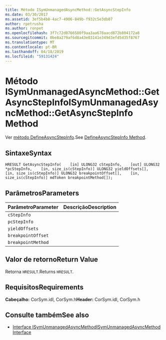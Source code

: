 ```yaml
---
title: Método ISymUnmanagedAsyncMethod::GetAsyncStepInfo
ms.date: 03/30/2017
ms.assetid: 3ef5b4b8-4ac7-4906-849b-f932c5e3db07
author: rpetrusha
ms.author: ronpet
ms.openlocfilehash: 3f7c72d0766580f9aa3aa678aacd872b804172a8
ms.sourcegitcommit: 0be8a279af6d8a43e03141e349d3efd5d35f8767
ms.translationtype: MT
ms.contentlocale: pt-BR
ms.lasthandoff: 04/18/2019
ms.locfileid: "59131424"
---
```

# <a name="isymunmanagedasyncmethodgetasyncstepinfo-method"></a><span data-ttu-id="4da5a-102">Método ISymUnmanagedAsyncMethod::GetAsyncStepInfo</span><span class="sxs-lookup"><span data-stu-id="4da5a-102">ISymUnmanagedAsyncMethod::GetAsyncStepInfo Method</span></span>
<span data-ttu-id="4da5a-103">Ver [método DefineAsyncStepInfo](../../../../docs/framework/unmanaged-api/diagnostics/isymunmanagedasyncmethodpropertieswriter-defineasyncstepinfo-method.md).</span><span class="sxs-lookup"><span data-stu-id="4da5a-103">See [DefineAsyncStepInfo Method](../../../../docs/framework/unmanaged-api/diagnostics/isymunmanagedasyncmethodpropertieswriter-defineasyncstepinfo-method.md).</span></span>  
  
## <a name="syntax"></a><span data-ttu-id="4da5a-104">Sintaxe</span><span class="sxs-lookup"><span data-stu-id="4da5a-104">Syntax</span></span>  
  
```idl  
HRESULT GetAsyncStepInfo(    [in] ULONG32 cStepInfo,    [out] ULONG32 *pcStepInfo,    [in, size_is(cStepInfo)] ULONG32 yieldOffsets[],    [in, size_is(cStepInfo)] ULONG32 breakpointOffset[],    [in, size_is(cStepInfo)] mdToken breakpointMethod[]);  
```  
  
## <a name="parameters"></a><span data-ttu-id="4da5a-105">Parâmetros</span><span class="sxs-lookup"><span data-stu-id="4da5a-105">Parameters</span></span>  
  
|<span data-ttu-id="4da5a-106">Parâmetro</span><span class="sxs-lookup"><span data-stu-id="4da5a-106">Parameter</span></span>|<span data-ttu-id="4da5a-107">Descrição</span><span class="sxs-lookup"><span data-stu-id="4da5a-107">Description</span></span>|  
|---------------|-----------------|  
|`cStepInfo`||  
|`pcStepInfo`||  
|`yieldOffsets`||  
|`breakpointOffset`||  
|`breakpointMethod`||  
  
## <a name="return-value"></a><span data-ttu-id="4da5a-108">Valor de retorno</span><span class="sxs-lookup"><span data-stu-id="4da5a-108">Return Value</span></span>  
 <span data-ttu-id="4da5a-109">Retorna `HRESULT`.</span><span class="sxs-lookup"><span data-stu-id="4da5a-109">Returns `HRESULT`.</span></span>  
  
## <a name="requirements"></a><span data-ttu-id="4da5a-110">Requisitos</span><span class="sxs-lookup"><span data-stu-id="4da5a-110">Requirements</span></span>  
 <span data-ttu-id="4da5a-111">**Cabeçalho:** CorSym.idl, CorSym.h</span><span class="sxs-lookup"><span data-stu-id="4da5a-111">**Header:** CorSym.idl, CorSym.h</span></span>  
  
## <a name="see-also"></a><span data-ttu-id="4da5a-112">Consulte também</span><span class="sxs-lookup"><span data-stu-id="4da5a-112">See also</span></span>

- [<span data-ttu-id="4da5a-113">Interface ISymUnmanagedAsyncMethod</span><span class="sxs-lookup"><span data-stu-id="4da5a-113">ISymUnmanagedAsyncMethod Interface</span></span>](../../../../docs/framework/unmanaged-api/diagnostics/isymunmanagedasyncmethod-interface.md)
